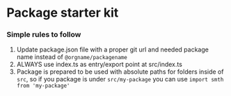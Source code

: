 # Package starter kit

### Simple rules to follow
1. Update package.json file with a proper git url and needed package name instead of `@orgname/packagename`
2. ALWAYS use index.ts as entry/export point at src/index.ts
3. Package is prepared to be used with absolute paths for folders inside of `src`, so if you package is under `src/my-package` you can use `import smth from 'my-package'`
